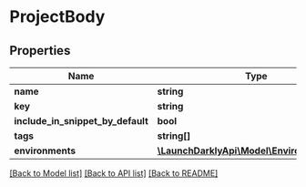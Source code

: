# ProjectBody

## Properties
Name | Type | Description | Notes
------------ | ------------- | ------------- | -------------
**name** | **string** |  | 
**key** | **string** |  | 
**include_in_snippet_by_default** | **bool** |  | [optional] 
**tags** | **string[]** |  | [optional] 
**environments** | [**\LaunchDarklyApi\Model\EnvironmentPost[]**](EnvironmentPost.md) |  | [optional] 

[[Back to Model list]](../README.md#documentation-for-models) [[Back to API list]](../README.md#documentation-for-api-endpoints) [[Back to README]](../README.md)


